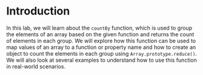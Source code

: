 # Introduction

In this lab, we will learn about the `countBy` function, which is used to group the elements of an array based on the given function and returns the count of elements in each group. We will explore how this function can be used to map values of an array to a function or property name and how to create an object to count the elements in each group using `Array.prototype.reduce()`. We will also look at several examples to understand how to use this function in real-world scenarios.
